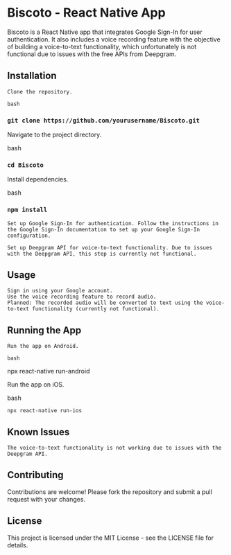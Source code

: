 # Biscoto - React Native App

Biscoto is a React Native app that integrates Google Sign-In for user authentication. It also includes a voice recording feature with the objective of building a voice-to-text functionality, which unfortunately is not functional due to issues with the free APIs from Deepgram.

## Installation

    Clone the repository.

    bash

### `git clone https://github.com/yourusername/Biscoto.git`

Navigate to the project directory.

bash

### `cd Biscoto`

Install dependencies.

bash

### `npm install`

    Set up Google Sign-In for authentication. Follow the instructions in the Google Sign-In documentation to set up your Google Sign-In configuration.

    Set up Deepgram API for voice-to-text functionality. Due to issues with the Deepgram API, this step is currently not functional.

## Usage

    Sign in using your Google account.
    Use the voice recording feature to record audio.
    Planned: The recorded audio will be converted to text using the voice-to-text functionality (currently not functional).

## Running the App

    Run the app on Android.

    bash

npx react-native run-android

Run the app on iOS.

bash

    npx react-native run-ios

## Known Issues

    The voice-to-text functionality is not working due to issues with the Deepgram API.

## Contributing

Contributions are welcome! Please fork the repository and submit a pull request with your changes.

## License

This project is licensed under the MIT License - see the LICENSE file for details.
